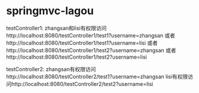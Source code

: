 # springmvc-lagou

testController1: zhangsan和lisi有权限访问
http://localhost:8080/testController1/test1?username=zhangsan  或者http://localhost:8080/testController1/test1?username=lisi
或者http://localhost:8080/testController1/test2?username=zhangsan  或者http://localhost:8080/testController1/test2?username=lisi


testController2: zhangsan有权限访问http://localhost:8080/testController2/test1?username=zhangsan
lisi有权限访问http://localhost:8080/testController2/test2?username=lisi